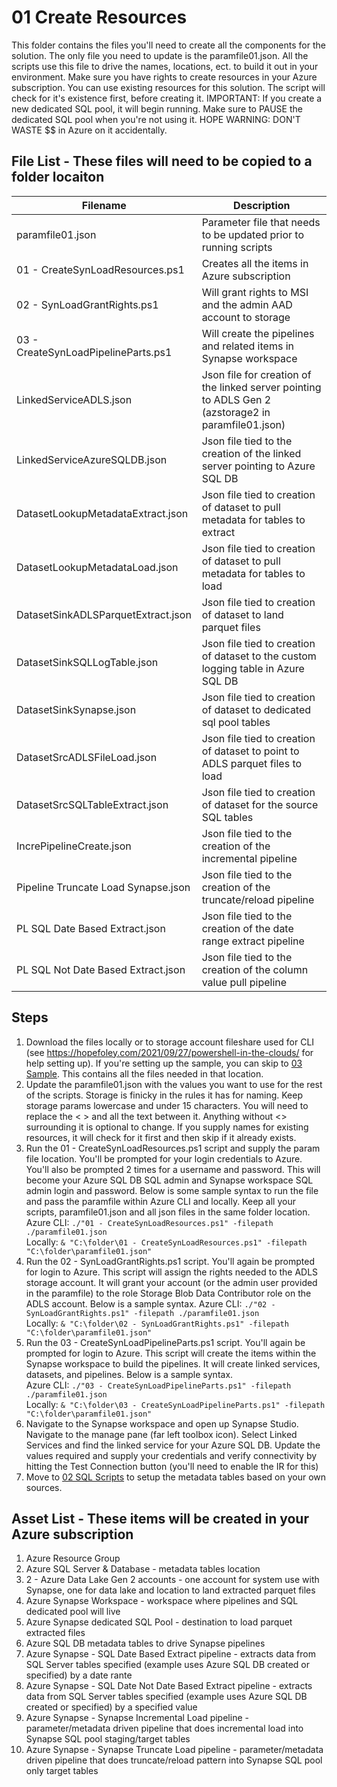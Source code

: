 # 01 Create Resources
This folder contains the files you'll need to create all the components for the solution.  The only file you need to update is the paramfile01.json.  All the scripts use this file to drive the names, locations, ect. to build it out in your environment.  Make sure you have rights to create resources in your Azure subscription.  You can use existing resources for this solution.  The script will check for it's existence first, before creating it.  IMPORTANT: If you create a new dedicated SQL pool, it will begin running.  Make sure to PAUSE the dedicated SQL pool when you're not using it.  HOPE WARNING: DON'T WASTE $$ in Azure on it accidentally.  


## File List - These files will need to be copied to a folder locaiton

Filename  | Description
------------- | -------------
paramfile01.json | Parameter file that needs to be updated prior to running scripts
01 - CreateSynLoadResources.ps1  | Creates all the items in Azure subscription
02 - SynLoadGrantRights.ps1 | Will grant rights to MSI and the admin AAD account to storage
03 - CreateSynLoadPipelineParts.ps1 | Will create the pipelines and related items in Synapse workspace
LinkedServiceADLS.json | Json file for creation of the linked server pointing to ADLS Gen 2 (azstorage2 in paramfile01.json)
LinkedServiceAzureSQLDB.json | Json file tied to the creation of the linked server pointing to Azure SQL DB 
DatasetLookupMetadataExtract.json | Json file tied to creation of dataset to pull metadata for tables to extract
DatasetLookupMetadataLoad.json | Json file tied to creation of dataset to pull metadata for tables to load
DatasetSinkADLSParquetExtract.json | Json file tied to creation of dataset to land parquet files
DatasetSinkSQLLogTable.json | Json file tied to creation of dataset to the custom logging table in Azure SQL DB
DatasetSinkSynapse.json | Json file tied to creation of dataset to dedicated sql pool tables
DatasetSrcADLSFileLoad.json | Json file tied to creation of dataset to point to ADLS parquet files to load
DatasetSrcSQLTableExtract.json | Json file tied to creation of dataset for the source SQL tables
IncrePipelineCreate.json | Json file tied to the creation of the incremental pipeline  
Pipeline Truncate Load Synapse.json | Json file tied to the creation of the truncate/reload pipeline
PL SQL Date Based Extract.json | Json file tied to the creation of the date range extract pipeline
PL SQL Not Date Based Extract.json | Json file tied to the creation of the column value pull pipeline


## Steps 
1. Download the files locally or to storage account fileshare used for CLI (see https://hopefoley.com/2021/09/27/powershell-in-the-clouds/ for help setting up). If you're setting up the sample, you can skip to [03 Sample](https://github.com/hfoley/SynapseLoadV2/tree/master/03%20Sample).  This contains all the files needed in that location.  
1. Update the paramfile01.json with the values you want to use for the rest of the scripts.  Storage is finicky in the rules it has for naming.  Keep storage params lowercase and under 15 characters.  You will need to replace the < > and all the text between it.  Anything without <> surrounding it is optional to change.  If you supply names for existing resources, it will check for it first and then skip if it already exists.  
2. Run the 01 - CreateSynLoadResources.ps1 script and supply the param file location.  You'll be prompted for your login credentials to Azure.  You'll also be prompted 2 times for a username and password.  This will become your Azure SQL DB SQL admin and Synapse workspace SQL admin login and password.  Below is some sample syntax to run the file and pass the paramfile within Azure CLI and locally.  Keep all your scripts, paramfile01.json and all json files in the same folder location.  
  Azure CLI:  `./"01 - CreateSynLoadResources.ps1" -filepath ./paramfile01.json`<br>
  Locally:  `& "C:\folder\01 - CreateSynLoadResources.ps1" -filepath "C:\folder\paramfile01.json"`
3. Run the 02 - SynLoadGrantRights.ps1 script.  You'll again be prompted for login to Azure.  This script will assign the rights needed to the ADLS storage account.  It will grant your account (or the admin user provided in the paramfile) to the role Storage Blob Data Contributor role on the ADLS account.  Below is a sample syntax. 	Azure CLI:  `./"02 - SynLoadGrantRights.ps1" -filepath ./paramfile01.json`<br>
  Locally:  `& "C:\folder\02 - SynLoadGrantRights.ps1" -filepath "C:\folder\paramfile01.json"`
4. Run the 03 - CreateSynLoadPipelineParts.ps1 script.  You'll again be prompted for login to Azure.  This script will create the items within the Synapse workspace to build the pipelines.  It will create linked services, datasets, and pipelines.  Below is a sample syntax.    
  Azure CLI:  `./"03 - CreateSynLoadPipelineParts.ps1" -filepath ./paramfile01.json` <br>
  Locally:  `& "C:\folder\03 - CreateSynLoadPipelineParts.ps1" -filepath "C:\folder\paramfile01.json"`<br>
5. Navigate to the Synapse workspace and open up Synapse Studio.  Navigate to the manage pane (far left toolbox icon).  Select Linked Services and find the linked service for your Azure SQL DB.  Update the values required and supply your credentials and verify connectivity by hitting the Test Connection button (you'll need to enable the IR for this)
6. Move to [02 SQL Scripts](https://github.com/hfoley/SynapseLoadV2/tree/master/02%20SQL%20Scripts) to setup the metadata tables based on your own sources. 

## Asset List - These items will be created in your Azure subscription
1. Azure Resource Group
2. Azure SQL Server & Database - metadata tables location 
3. 2 - Azure Data Lake Gen 2 accounts - one account for system use with Synapse, one for data lake and location to land extracted parquet files 
4. Azure Synapse Workspace - workspace where pipelines and SQL dedicated pool will live
5. Azure Synapse dedicated SQL Pool - destination to load parquet extracted files 
6. Azure SQL DB metadata tables to drive Synapse pipelines
7. Azure Synapse - SQL Date Based Extract pipeline - extracts data from SQL Server tables specified (example uses Azure SQL DB created or specified) by a date rante
8. Azure Synapse - SQL Date Not Date Based Extract pipeline - extracts data from SQL Server tables specified (example uses Azure SQL DB created or specified) by a specified value 
9. Azure Synapse - Synapse Incremental Load pipeline - parameter/metadata driven pipeline that does incremental load into Synapse SQL pool staging/target tables
10. Azure Synapse - Synapse Truncate Load pipeline - parameter/metadata driven pipeline that does truncate/reload pattern into Synapse SQL pool only target tables

	
  
